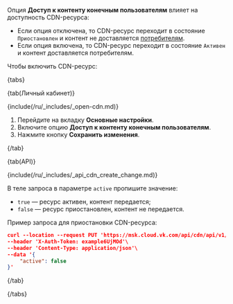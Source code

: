 Oпция **Доступ к контенту конечным пользователям** влияет на доступность CDN-ресурса:

- Если опция отключена, то CDN-ресурс переходит в состояние `Приостановлен` и контент не доставляется [потребителям](../../../concepts/about).
- Если опция включена, то CDN-ресурс переходит в состояние `Активен` и контент доставляется потребителям.

Чтобы включить CDN-ресурс:

{tabs}

{tab(Личный кабинет)}

{include(/ru/_includes/_open-cdn.md)}

1. Перейдите на вкладку **Основные настройки**.
1. Включите опцию **Доступ к контенту конечным пользователям**.
1. Нажмите кнопку **Сохранить изменения**.

{/tab}

{tab(API)}

{include(/ru/_includes/_api_cdn_create_change.md)}

В теле запроса в параметре `active` пропишите значение:

- `true` — ресурс активен, контент передается;
- `false` — ресурс приостановлен, контент не передается.

Пример запроса для приостановки CDN-ресурса:

```json
curl --location --request PUT 'https://msk.cloud.vk.com/api/cdn/api/v1/projects/examplef8f67/resources/175281'\
--header 'X-Auth-Token: example6UjMOd'\
--header 'Content-Type: application/json'\
--data '{
    "active": false
}'
```

{/tab}

{/tabs}
